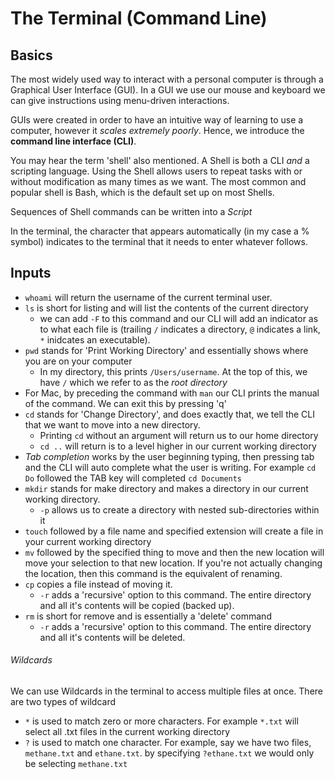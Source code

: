 # The Terminal (Command Line)

## Basics

The most widely used way to interact with a personal computer is through a Graphical User Interface (GUI). In a GUI we use our mouse and keyboard we can give instructions using menu-driven interactions.

GUIs were created in order to have an intuitive way of learning to use a computer, however it _scales extremely poorly_. Hence, we introduce the **command line interface (CLI)**.

You may hear the term 'shell' also mentioned. A Shell is both a CLI _and_ a scripting language. Using the Shell allows users to repeat tasks with or without modification as many times as we want. The most common and popular shell is Bash, which is the default set up on most Shells.

Sequences of Shell commands can be written into a _Script_ 

In the terminal, the character that appears automatically (in my case a % symbol) indicates to the terminal that it needs to enter whatever follows.

## Inputs

- `whoami` will return the username of the current terminal user.
- `ls` is short for listing and will list the contents of the current directory
  - we can add `-F` to this command and our CLI will add an indicator as to what each file is (trailing `/` indicates a directory, `@` indicates a link, `*` inidcates an executable).
- `pwd` stands for 'Print Working Directory' and essentially shows where you are on your computer
  - In my directory, this prints `/Users/username`. At the top of this, we have `/` which we refer to as the _root directory_
- For Mac, by preceding the command with `man` our CLI prints the manual of the command. We can exit this by pressing 'q'
- `cd` stands for 'Change Directory', and does exactly that, we tell the CLI that we want to move into a new directory.
  - Printing `cd` without an argument will return us to our home directory
  - `cd ..` will return is to a level higher in our current working directory
- _Tab completion_ works by the user beginning typing, then pressing tab and the CLI will auto complete what the user is writing. For example `cd Do` followed the TAB key will completed `cd Documents`
- `mkdir` stands for make directory and makes a directory in our current working directory.
  - `-p` allows us to create a directory with nested sub-directories within it
- `touch` followed by a file name and specified extension will create a file in your current working directory
- `mv` followed by the specified thing to move and then the new location will move your selection to that new location. If you're not actually changing the location, then this command is the equivalent of renaming.
- `cp` copies a file instead of moving it.
  - `-r` adds a 'recursive' option to this command. The entire directory and all it's contents will be copied (backed up).
- `rm` is short for remove and is essentially a 'delete' command
  - `-r` adds a 'recursive' option to this command. The entire directory and all it's contents will be deleted.

###### Wildcards

We can use Wildcards in the terminal to access multiple files at once. There are two types of wildcard

- `*` is used to match zero or more characters. For example `*.txt` will select all .txt files in the current working directory
- `?` is used to match one character. For example, say we have two files, `methane.txt` and `ethane.txt`. by specifying `?ethane.txt` we would only be selecting `methane.txt`
